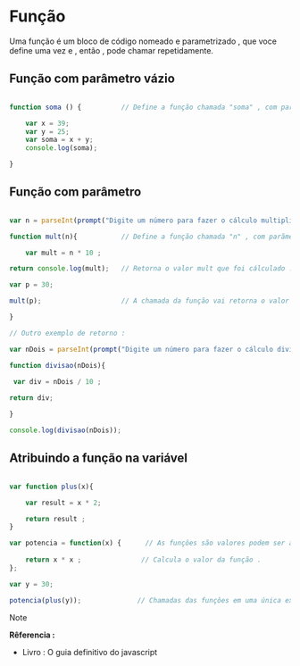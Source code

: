 # Função

<p> Uma função é um bloco de código nomeado e parametrizado ,  que voce define uma vez e , então , pode chamar repetidamente. </p>

## Função com parâmetro vázio 


```javascript

function soma () {          // Define a função chamada "soma" , com parãmetro vázio sem retorno .

    var x = 39;
    var y = 25;
    var soma = x + y;
    console.log(soma); 

}

```

## Função com parâmetro 



```javascript

var n = parseInt(prompt("Digite um número para fazer o cálculo multiplicado por 10 : "))

function mult(n){           // Define a função chamada "n" , com parãmetro "n" .

    var mult = n * 10 ;

return console.log(mult);   // Retorna o valor mult que foi cálculado .

var p = 30;

mult(p);                    // A chamada da função vai retorna o valor cálculado da variável p .

}

// Outro exemplo de retorno :

var nDois = parseInt(prompt("Digite um número para fazer o cálculo dividido por 10 : "))

function divisao(nDois){
 
 var div = nDois / 10 ;

return div;

}

console.log(divisao(nDois));

```

## Atribuindo a função na variável 


```javascript 

var function plus(x){

    var result = x * 2;

    return result ;
}

var potencia = function(x) {      // As funçôes são valores podem ser atribuidas a variáveis .
  
    return x * x ;               // Calcula o valor da função .
};

var y = 30;

potencia(plus(y));              // Chamadas das funçôes em uma única expresssão .

```

> [!NOTE]
> <strong> Rêferencia : </strong>
> * Livro : O guia definitivo do javascript


